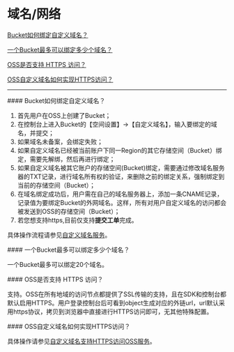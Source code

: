 # 域名/网络

[Bucket如何绑定自定义域名？](Domain-Names-and-Network#user-content-1)

[一个Bucket最多可以绑定多少个域名？](Domain-Names-and-Network#user-content-2)

[OSS是否支持 HTTPS 访问？](Domain-Names-and-Network#user-content-3)

[OSS自定义域名如何实现HTTPS访问？](Domain-Names-and-Network#user-content-4)

------

<div id="user-content-1"></div>
#### Bucket如何绑定自定义域名？

1. 首先用户在OSS上创建了Bucket；
2. 在控制台上进入Bucket的【空间设置】->【自定义域名】，输入要绑定的域名，并提交；
3. 如果域名未备案，会绑定失败；
4. 如果自定义域名已经被当前账户下同一Region的其它存储空间（Bucket）绑定，需要先解绑，然后再进行绑定； 
5. 如果自定义域名被其它账户的存储空间(Bucket)绑定，需要通过修改域名服务器的TXT记录，进行域名所有权的验证，来删除之前的绑定关系，强制绑定到当前的存储空间（Bucket）；
6. 在域名绑定成功后，用户需在自己的域名服务器上，添加一条CNAME记录，记录值为要绑定Bucket的外网域名。这样，所有对用户自定义域名的访问都会被发送到OSS的存储空间（Bucket）；
7. 若您想支持https,目前仅支持**提交工单**完成。

具体操作流程请参见[自定义域名服务](https://docs.jdcloud.com/object-storage-service/set-custom-domain-name-2)。

<div id="user-content-2"></div>
#### 一个Bucket最多可以绑定多少个域名？

一个Bucket最多可以绑定20个域名。

<div id="user-content-3"></div>
#### OSS是否支持 HTTPS 访问？

支持。OSS在所有地域的访问节点都提供了SSL传输的支持，且在SDK和控制台都默认启用HTTPS。用户登录控制台后可看到object生成对应的外链url，url默认采用https协议，拷贝到浏览器中直接进行HTTPS访问即可，无其他特殊配置。

<div id="user-content-4"></div>
#### OSS自定义域名如何实现HTTPS访问？

具体操作请参见[自定义域名支持HTTPS访问OSS服务](https://docs.jdcloud.com/object-storage-service/custom-domain-name-guidance)。